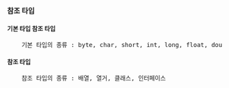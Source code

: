 ### 참조 타입

#### 기본 타입 참조 타입
<pre>
    기본 타입의 종류 : byte, char, short, int, long, float, double, boolean
</pre>

#### 참조 타입
<pre>
    참조 타입의 종류 : 배열, 열거, 클래스, 인터페이스
</pre>
